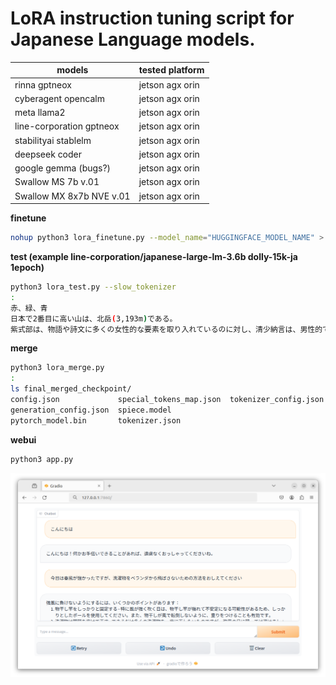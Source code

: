 # LoRA instruction tuning script for Japanese Language models.

| models                   | tested platform |
|--------------------------|-----------------|
| rinna gptneox            | jetson agx orin |
| cyberagent opencalm      | jetson agx orin |
| meta llama2              | jetson agx orin |
| line-corporation gptneox | jetson agx orin |
| stabilityai stablelm     | jetson agx orin |
| deepseek coder           | jetson agx orin |
| google gemma (bugs?)     | jetson agx orin |
| Swallow MS 7b v.01       | jetson agx orin |
| Swallow MX 8x7b NVE v.01 | jetson agx orin |


**finetune**

```bash
nohup python3 lora_finetune.py --model_name="HUGGINGFACE_MODEL_NAME" > logging.out &
```

**test (example line-corporation/japanese-large-lm-3.6b dolly-15k-ja 1epoch)**

```bash
python3 lora_test.py --slow_tokenizer
:
赤、緑、青
日本で2番目に高い山は、北岳(3,193m)である。
紫式部は、物語や詩文に多くの女性的な要素を取り入れているのに対し、清少納言は、男性的で論理的な文章を多く残している
```

**merge**

```bash
python3 lora_merge.py 
:
ls final_merged_checkpoint/
config.json             special_tokens_map.json  tokenizer_config.json
generation_config.json  spiece.model
pytorch_model.bin       tokenizer.json
```

**webui**

```bash
python3 app.py 
```
![img.png](img.png)
